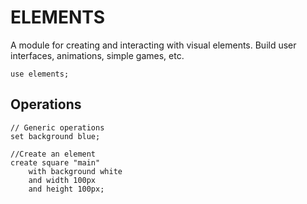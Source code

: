 # ELEMENTS

A module for creating and interacting with visual elements. Build user interfaces, animations, simple games, etc.

```puzzle
use elements;
```

## Operations

```puzzle
// Generic operations
set background blue;

//Create an element
create square "main" 
	with background white
	and width 100px
	and height 100px;
```